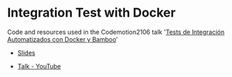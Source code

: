 # Integration Test with Docker 

Code and resources used in the Codemotion2106 talk '[Tests de Integración Automatizados con Docker y Bamboo](https://2016.codemotion.es/agenda.html#5716304078045184/85544006)'

* [Slides](https://speakerdeck.com/fllaca/tests-de-integracion-automatizados-con-docker-y-bamboo)

* [Talk - YouTube](https://www.youtube.com/watch?v=NuOSJjk802Y)
